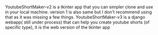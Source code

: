 YoutubeShortMaker-v2 is a tkinter app that you can simpler clone and use in your local machine. version 1 is also same but I don't recommend using that as it was missing a few things.
YoutubeShortMaker-v3 is a django webapp( still under process) that can help you create youtube shorts (of specific type), it is the web version of the tkinter app
